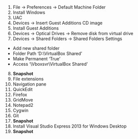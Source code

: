 
1. File -> Preferences -> Default Machine Folder
2. Install Windows
3. UAC
4. Devices -> Insert Guest Additions CD image
5. Install Guest Additions
6. Devices -> Optical Drives -> Remove disk from virtual drive
7. Devices -> Shared Folders -> Shared Folders Settings
  - Add new shared folder
  - Folder Path ‘D:\VirtualBox Shared’
  - Make Permanent ‘True’
  - Access ‘\\Vboxsvr\VirtualBox Shared’
8. **Snapshot**
9. File extensions
10. Navigation pane
11. QuickEdit
12. Firefox
13. GridMove
14. Notepad2
15. Cygwin
16. Git
17. **Snapshot**
18. Install Visual Studio Express 2013 for Windows Desktop
19. **Snapshot**
